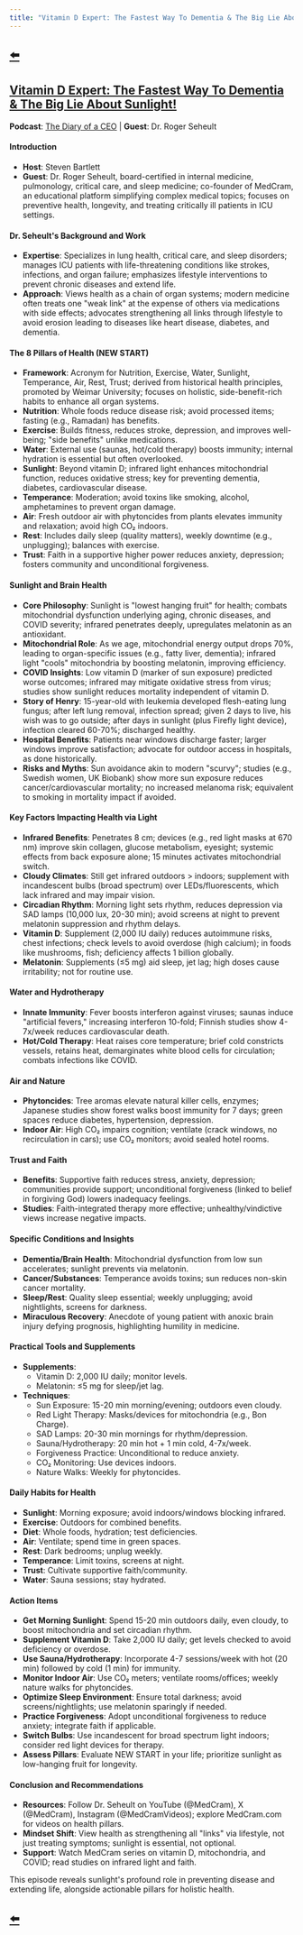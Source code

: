 ```yaml
---
title: "Vitamin D Expert: The Fastest Way To Dementia & The Big Lie About Sunlight!"
---
```


## [⬅️](/)

## [Vitamin D Expert: The Fastest Way To Dementia & The Big Lie About Sunlight!](https://www.youtube.com/watch?v=wQJlGHVmdrA)

**Podcast**: [The Diary of a CEO](https://www.youtube.com/playlist?list=PL22egh3ok4cP0T7UZRmP6TMLErZYWMN-l) | **Guest**: Dr. Roger Seheult

#### **Introduction**
- **Host**: Steven Bartlett
- **Guest**: Dr. Roger Seheult, board-certified in internal medicine, pulmonology, critical care, and sleep medicine; co-founder of MedCram, an educational platform simplifying complex medical topics; focuses on preventive health, longevity, and treating critically ill patients in ICU settings.

#### **Dr. Seheult's Background and Work**
- **Expertise**: Specializes in lung health, critical care, and sleep disorders; manages ICU patients with life-threatening conditions like strokes, infections, and organ failure; emphasizes lifestyle interventions to prevent chronic diseases and extend life.
- **Approach**: Views health as a chain of organ systems; modern medicine often treats one "weak link" at the expense of others via medications with side effects; advocates strengthening all links through lifestyle to avoid erosion leading to diseases like heart disease, diabetes, and dementia.

#### **The 8 Pillars of Health (NEW START)**
- **Framework**: Acronym for Nutrition, Exercise, Water, Sunlight, Temperance, Air, Rest, Trust; derived from historical health principles, promoted by Weimar University; focuses on holistic, side-benefit-rich habits to enhance all organ systems.
- **Nutrition**: Whole foods reduce disease risk; avoid processed items; fasting (e.g., Ramadan) has benefits.
- **Exercise**: Builds fitness, reduces stroke, depression, and improves well-being; "side benefits" unlike medications.
- **Water**: External use (saunas, hot/cold therapy) boosts immunity; internal hydration is essential but often overlooked.
- **Sunlight**: Beyond vitamin D; infrared light enhances mitochondrial function, reduces oxidative stress; key for preventing dementia, diabetes, cardiovascular disease.
- **Temperance**: Moderation; avoid toxins like smoking, alcohol, amphetamines to prevent organ damage.
- **Air**: Fresh outdoor air with phytoncides from plants elevates immunity and relaxation; avoid high CO₂ indoors.
- **Rest**: Includes daily sleep (quality matters), weekly downtime (e.g., unplugging); balances with exercise.
- **Trust**: Faith in a supportive higher power reduces anxiety, depression; fosters community and unconditional forgiveness.

#### **Sunlight and Brain Health**
- **Core Philosophy**: Sunlight is "lowest hanging fruit" for health; combats mitochondrial dysfunction underlying aging, chronic diseases, and COVID severity; infrared penetrates deeply, upregulates melatonin as an antioxidant.
- **Mitochondrial Role**: As we age, mitochondrial energy output drops 70%, leading to organ-specific issues (e.g., fatty liver, dementia); infrared light "cools" mitochondria by boosting melatonin, improving efficiency.
- **COVID Insights**: Low vitamin D (marker of sun exposure) predicted worse outcomes; infrared may mitigate oxidative stress from virus; studies show sunlight reduces mortality independent of vitamin D.
- **Story of Henry**: 15-year-old with leukemia developed flesh-eating lung fungus; after left lung removal, infection spread; given 2 days to live, his wish was to go outside; after days in sunlight (plus Firefly light device), infection cleared 60-70%; discharged healthy.
- **Hospital Benefits**: Patients near windows discharge faster; larger windows improve satisfaction; advocate for outdoor access in hospitals, as done historically.
- **Risks and Myths**: Sun avoidance akin to modern "scurvy"; studies (e.g., Swedish women, UK Biobank) show more sun exposure reduces cancer/cardiovascular mortality; no increased melanoma risk; equivalent to smoking in mortality impact if avoided.

#### **Key Factors Impacting Health via Light**
- **Infrared Benefits**: Penetrates 8 cm; devices (e.g., red light masks at 670 nm) improve skin collagen, glucose metabolism, eyesight; systemic effects from back exposure alone; 15 minutes activates mitochondrial switch.
- **Cloudy Climates**: Still get infrared outdoors > indoors; supplement with incandescent bulbs (broad spectrum) over LEDs/fluorescents, which lack infrared and may impair vision.
- **Circadian Rhythm**: Morning light sets rhythm, reduces depression via SAD lamps (10,000 lux, 20-30 min); avoid screens at night to prevent melatonin suppression and rhythm delays.
- **Vitamin D**: Supplement (2,000 IU daily) reduces autoimmune risks, chest infections; check levels to avoid overdose (high calcium); in foods like mushrooms, fish; deficiency affects 1 billion globally.
- **Melatonin**: Supplements (≤5 mg) aid sleep, jet lag; high doses cause irritability; not for routine use.

#### **Water and Hydrotherapy**
- **Innate Immunity**: Fever boosts interferon against viruses; saunas induce "artificial fevers," increasing interferon 10-fold; Finnish studies show 4-7x/week reduces cardiovascular death.
- **Hot/Cold Therapy**: Heat raises core temperature; brief cold constricts vessels, retains heat, demarginates white blood cells for circulation; combats infections like COVID.

#### **Air and Nature**
- **Phytoncides**: Tree aromas elevate natural killer cells, enzymes; Japanese studies show forest walks boost immunity for 7 days; green spaces reduce diabetes, hypertension, depression.
- **Indoor Air**: High CO₂ impairs cognition; ventilate (crack windows, no recirculation in cars); use CO₂ monitors; avoid sealed hotel rooms.

#### **Trust and Faith**
- **Benefits**: Supportive faith reduces stress, anxiety, depression; communities provide support; unconditional forgiveness (linked to belief in forgiving God) lowers inadequacy feelings.
- **Studies**: Faith-integrated therapy more effective; unhealthy/vindictive views increase negative impacts.

#### **Specific Conditions and Insights**
- **Dementia/Brain Health**: Mitochondrial dysfunction from low sun accelerates; sunlight prevents via melatonin.
- **Cancer/Substances**: Temperance avoids toxins; sun reduces non-skin cancer mortality.
- **Sleep/Rest**: Quality sleep essential; weekly unplugging; avoid nightlights, screens for darkness.
- **Miraculous Recovery**: Anecdote of young patient with anoxic brain injury defying prognosis, highlighting humility in medicine.

#### **Practical Tools and Supplements**
- **Supplements**:
  - Vitamin D: 2,000 IU daily; monitor levels.
  - Melatonin: ≤5 mg for sleep/jet lag.
- **Techniques**:
  - Sun Exposure: 15-20 min morning/evening; outdoors even cloudy.
  - Red Light Therapy: Masks/devices for mitochondria (e.g., Bon Charge).
  - SAD Lamps: 20-30 min mornings for rhythm/depression.
  - Sauna/Hydrotherapy: 20 min hot + 1 min cold, 4-7x/week.
  - Forgiveness Practice: Unconditional to reduce anxiety.
  - CO₂ Monitoring: Use devices indoors.
  - Nature Walks: Weekly for phytoncides.

#### **Daily Habits for Health**
- **Sunlight**: Morning exposure; avoid indoors/windows blocking infrared.
- **Exercise**: Outdoors for combined benefits.
- **Diet**: Whole foods, hydration; test deficiencies.
- **Air**: Ventilate; spend time in green spaces.
- **Rest**: Dark bedrooms; unplug weekly.
- **Temperance**: Limit toxins, screens at night.
- **Trust**: Cultivate supportive faith/community.
- **Water**: Sauna sessions; stay hydrated.

#### **Action Items**
- **Get Morning Sunlight**: Spend 15-20 min outdoors daily, even cloudy, to boost mitochondria and set circadian rhythm.
- **Supplement Vitamin D**: Take 2,000 IU daily; get levels checked to avoid deficiency or overdose.
- **Use Sauna/Hydrotherapy**: Incorporate 4-7 sessions/week with hot (20 min) followed by cold (1 min) for immunity.
- **Monitor Indoor Air**: Use CO₂ meters; ventilate rooms/offices; weekly nature walks for phytoncides.
- **Optimize Sleep Environment**: Ensure total darkness; avoid screens/nightlights; use melatonin sparingly if needed.
- **Practice Forgiveness**: Adopt unconditional forgiveness to reduce anxiety; integrate faith if applicable.
- **Switch Bulbs**: Use incandescent for broad spectrum light indoors; consider red light devices for therapy.
- **Assess Pillars**: Evaluate NEW START in your life; prioritize sunlight as low-hanging fruit for longevity.

#### **Conclusion and Recommendations**
- **Resources**: Follow Dr. Seheult on YouTube (@MedCram), X (@MedCram), Instagram (@MedCramVideos); explore MedCram.com for videos on health pillars.
- **Mindset Shift**: View health as strengthening all "links" via lifestyle, not just treating symptoms; sunlight is essential, not optional.
- **Support**: Watch MedCram series on vitamin D, mitochondria, and COVID; read studies on infrared light and faith.

This episode reveals sunlight's profound role in preventing disease and extending life, alongside actionable pillars for holistic health.

## [⬅️](/)

